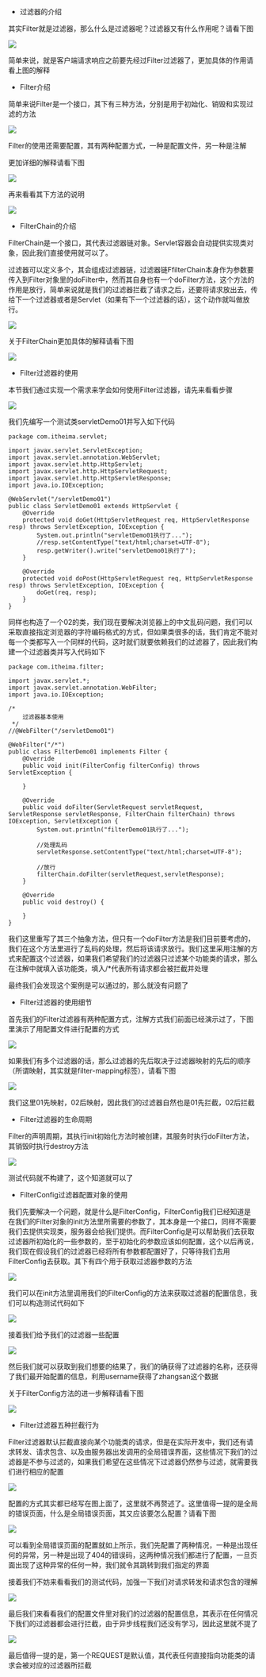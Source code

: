 - 过滤器的介绍

其实Filter就是过滤器，那么什么是过滤器呢？过滤器又有什么作用呢？请看下图

![](D:/Rolin的学习笔记/youdaonote-pull/youdaonote/youdaonote-images/WEBRESOURCEdd5b4cb59c13fdd310f4b44af4547bce.png)

简单来说，就是客户端请求响应之前要先经过Filter过滤器了，更加具体的作用请看上图的解释

- Filter介绍

简单来说Filter是一个接口，其下有三种方法，分别是用于初始化、销毁和实现过滤的方法

![](D:/Rolin的学习笔记/youdaonote-pull/youdaonote/youdaonote-images/WEBRESOURCE6a8030488d6f29eb0b673ebe8b331246.png)

Filter的使用还需要配置，其有两种配置方式，一种是配置文件，另一种是注解

更加详细的解释请看下图

![](D:/Rolin的学习笔记/youdaonote-pull/youdaonote/youdaonote-images/WEBRESOURCEb7280a7ba20487cd5c8117ef9d4e7b80.png)

再来看看其下方法的说明

![](D:/Rolin的学习笔记/youdaonote-pull/youdaonote/youdaonote-images/WEBRESOURCE2e9b33eab0a1015de167d7ce4949f386.png)

- FilterChain的介绍

FilterChain是一个接口，其代表过滤器链对象。Servlet容器会自动提供实现类对象，因此我们直接使用就可以了。

过滤器可以定义多个，其会组成过滤器链，过滤器链FfilterChain本身作为参数要传入到Filter对象里的doFilter中，然而其自身也有一个doFilter方法，这个方法的作用是放行，简单来说就是我们的过滤器拦截了请求之后，还要将请求放出去，传给下一个过滤器或者是Servlet（如果有下一个过滤器的话），这个动作就叫做放行。

![](D:/Rolin的学习笔记/youdaonote-pull/youdaonote/youdaonote-images/WEBRESOURCE46f4c2006d264dd29679f9eae09a3b0e.png)

关于FilterChain更加具体的解释请看下图

![](D:/Rolin的学习笔记/youdaonote-pull/youdaonote/youdaonote-images/WEBRESOURCE8a2cf4af64aa39cc4cac3b131c3d4a81.png)

- Filter过滤器的使用

本节我们通过实现一个需求来学会如何使用Filter过滤器，请先来看看步骤

![](D:/Rolin的学习笔记/youdaonote-pull/youdaonote/youdaonote-images/WEBRESOURCE216006ca1e98644ea60754fe602c797c.png)

我们先编写一个测试类servletDemo01并写入如下代码

```
package com.itheima.servlet;

import javax.servlet.ServletException;
import javax.servlet.annotation.WebServlet;
import javax.servlet.http.HttpServlet;
import javax.servlet.http.HttpServletRequest;
import javax.servlet.http.HttpServletResponse;
import java.io.IOException;

@WebServlet("/servletDemo01")
public class ServletDemo01 extends HttpServlet {
    @Override
    protected void doGet(HttpServletRequest req, HttpServletResponse resp) throws ServletException, IOException {
        System.out.println("servletDemo01执行了...");
        //resp.setContentType("text/html;charset=UTF-8");
        resp.getWriter().write("servletDemo01执行了");
    }

    @Override
    protected void doPost(HttpServletRequest req, HttpServletResponse resp) throws ServletException, IOException {
        doGet(req, resp);
    }
}

```

同样也构造了一个02的类，我们现在要解决浏览器上的中文乱码问题，我们可以采取直接指定浏览器的字符编码格式的方式，但如果类很多的话，我们肯定不能对每一个类都写入一个同样的代码，这时就们就要依赖我们的过滤器了，因此我们构建一个过滤器类并写入代码如下

```
package com.itheima.filter;

import javax.servlet.*;
import javax.servlet.annotation.WebFilter;
import java.io.IOException;

/*
    过滤器基本使用
 */
//@WebFilter("/servletDemo01")

@WebFilter("/*")
public class FilterDemo01 implements Filter {
    @Override
    public void init(FilterConfig filterConfig) throws ServletException {

    }

    @Override
    public void doFilter(ServletRequest servletRequest, ServletResponse servletResponse, FilterChain filterChain) throws IOException, ServletException {
        System.out.println("filterDemo01执行了...");

        //处理乱码
        servletResponse.setContentType("text/html;charset=UTF-8");

        //放行
        filterChain.doFilter(servletRequest,servletResponse);
    }

    @Override
    public void destroy() {

    }
}

```

我们这里重写了其三个抽象方法，但只有一个doFilter方法是我们目前要考虑的，我们在这个方法里进行了乱码的处理，然后将该请求放行。我们这里采用注解的方式来配置这个过滤器，如果我们希望我们的过滤器只过滤某个功能类的请求，那么在注解中就填入该功能类，填入/*代表所有请求都会被拦截并处理

最终我们会发现这个案例是可以通过的，那么就没有问题了

- Filter过滤器的使用细节

首先我们的Filter过滤器有两种配置方式，注解方式我们前面已经演示过了，下图里演示了用配置文件进行配置的方式

![](D:/Rolin的学习笔记/youdaonote-pull/youdaonote/youdaonote-images/WEBRESOURCE3339bbde470d87b9379479763ca2dce0.png)

如果我们有多个过滤器的话，那么过滤器的先后取决于过滤器映射的先后的顺序（所谓映射，其实就是filter-mapping标签），请看下图

![](D:/Rolin的学习笔记/youdaonote-pull/youdaonote/youdaonote-images/WEBRESOURCE508ae9940b7b8fc2f526980b4645cff9.png)

我们这里01先映射，02后映射，因此我们的过滤器自然也是01先拦截，02后拦截

- Filter过滤器的生命周期

Filter的声明周期，其执行init初始化方法时被创建，其服务时执行doFilter方法，其销毁时执行destroy方法

![](D:/Rolin的学习笔记/youdaonote-pull/youdaonote/youdaonote-images/WEBRESOURCE8cbb3e1040c6b24f49dc1dccd76d8ca8.png)

测试代码就不构建了，这个知道就可以了

- FilterConfig过滤器配置对象的使用

我们先要解决一个问题，就是什么是FilterConfig，FilterConfig我们已经知道是在我们的Filter对象的init方法里所需要的参数了，其本身是一个接口，同样不需要我们去提供实现类，服务器会给我们提供。而FilterConfig是可以帮助我们去获取过滤器所初始化的一些参数的，至于初始化的参数应该如何配置，这个以后再说，我们现在假设我们的过滤器已经将所有参数都配置好了，只等待我们去用FilterConfig去获取。其下有四个用于获取过滤器参数的方法

![](D:/Rolin的学习笔记/youdaonote-pull/youdaonote/youdaonote-images/WEBRESOURCE4c56ff5b467f6c5dfcb2367989063677.png)

我们可以在init方法里调用我们的FilterConfig的方法来获取过滤器的配置信息，我们可以构造测试代码如下

![](D:/Rolin的学习笔记/youdaonote-pull/youdaonote/youdaonote-images/WEBRESOURCEfd78617f6eea689a6c372efef7e5708a.png)

接着我们给予我们的过滤器一些配置

![](D:/Rolin的学习笔记/youdaonote-pull/youdaonote/youdaonote-images/WEBRESOURCEfbcef912fb5396bbd43e2cd414948b1d.png)

然后我们就可以获取到我们想要的结果了，我们的确获得了过滤器的名称，还获得了我们最开始配置的信息，利用username获得了zhangsan这个数据

关于FilterConfig方法的进一步解释请看下图

![](D:/Rolin的学习笔记/youdaonote-pull/youdaonote/youdaonote-images/WEBRESOURCEa927ba8a1efe0227ef18be70d56f9a32.png)

- Filter过滤器五种拦截行为

Filter过滤器默认拦截直接向某个功能类的请求，但是在实际开发中，我们还有请求转发、请求包含、以及由服务器出发调用的全局错误界面，这些情况下我们的过滤器是不参与过滤的，如果我们希望在这些情况下过滤器仍然参与过滤，就需要我们进行相应的配置

![](D:/Rolin的学习笔记/youdaonote-pull/youdaonote/youdaonote-images/WEBRESOURCEfb6633b7d5ace95d70c35fe1e908c816.png)

配置的方式其实都已经写在图上面了，这里就不再赘述了。这里值得一提的是全局的错误页面，什么是全局错误页面，其又应该要怎么配置？请看下图

![](D:/Rolin的学习笔记/youdaonote-pull/youdaonote/youdaonote-images/WEBRESOURCE8cc62c54e090e5a13455369e3bf1cdf9.png)

可以看到全局错误页面的配置就如上所示，我们先配置了两种情况，一种是出现任何的异常，另一种是出现了404的错误码，这两种情况我们都进行了配置，一旦页面出现了这种异常的任何一种，我们就令其跳转到我们指定的界面

接着我们不妨来看看我们的测试代码，加强一下我们对请求转发和请求包含的理解

![](D:/Rolin的学习笔记/youdaonote-pull/youdaonote/youdaonote-images/WEBRESOURCE6ef187d2a9485744a85873aa7e8774b1.png)

最后我们来看看我们的配置文件里对我们的过滤器的配置信息，其表示在任何情况下我们的过滤器都会进行拦截，由于异步线程我们还没有学习，因此这里就不提了

![](D:/Rolin的学习笔记/youdaonote-pull/youdaonote/youdaonote-images/WEBRESOURCEf498a4b32e84f394ec60458b3c7e2782.png)

最后值得一提的是，第一个REQUEST是默认值，其代表任何直接指向功能类的请求会被对应的过滤器所拦截